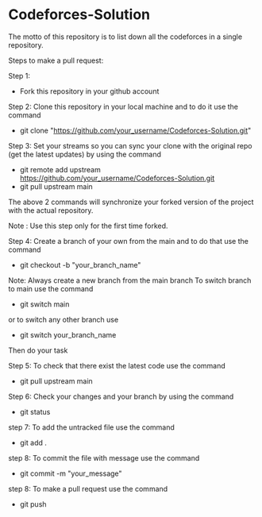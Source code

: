# Codeforces-Solution
The motto of this repository is to list down all the codeforces in a single repository. 

Steps to make a pull request:

Step 1:
* Fork this repository in your github account

Step 2:
Clone this repository in your local machine and to do it use the command
* git clone "https://github.com/your_username/Codeforces-Solution.git"

Step 3:
Set your streams so you can sync your clone with the original repo (get the latest updates) by using the command
* git remote add upstream https://github.com/your_username/Codeforces-Solution.git
* git pull upstream main<br>

The above 2 commands will synchronize your forked version of the project with the actual repository. 

Note : Use this step only for the first time forked.

Step 4:
Create a branch of your own from the main and to do that use the command
* git checkout -b "your_branch_name"

Note: Always create a new branch from the main branch
To switch branch to main use the command
* git switch main<br>

or to switch any other branch use
* git switch your_branch_name

Then do your task

Step 5:
To check that there exist the latest code use the command
* git pull upstream main

Step 6:
Check your changes and your branch by using the command
* git status

step 7:
To add the untracked file use the command
* git add .

step 8:
To commit the file with message use the command
* git commit -m "your_message"

step 8:
To make a pull request use the command
* git push
